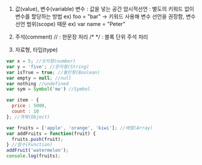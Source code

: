 1. 값(value), 변수(variable)
변수 : 값을 넣는 공간
암시적선언 : 별도의 키워드 없이 변수를 할당하는 방법
ex) foo = "bar"
-> 키워드 사용해 변수 선언을 권장함, 변수 선언 범위(scope) 때문
ex) var name = "Peter"

2. 주석(comment)
// : 한문장 처리
/* */ : 블록 단위 주석 처리

3. 자료형, 타입(type)

```js
var x = 5; //숫자형(number)
var y = 'five'; //문자형(String)
var isTrue = true; //불린형(Boolean)
var empty = null; //null
var nothing //undefined
var sym = Symbol('me') //Symbol

var item - {
  price : 5000,
  count : 10
}; //객체(Object)

var fruits = ['apple', 'orange', 'kiwi']; //배열(Array)
var addFruits = function(fruit) {
  fruits.push(fruit);
} //함수(Function)
addFruit('watermelon');
console.log(fruits);
```

